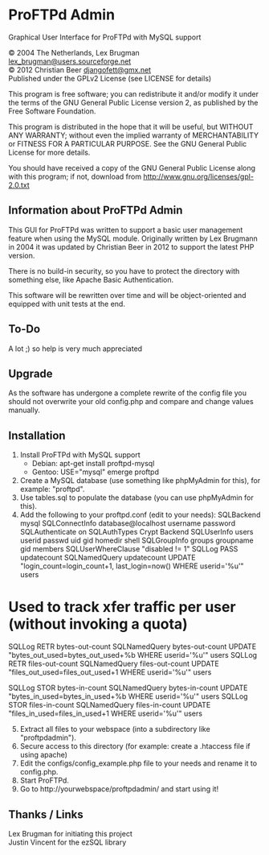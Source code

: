 ProFTPd Admin
=======

Graphical User Interface for ProFTPd with MySQL support

&copy; 2004 The Netherlands, Lex Brugman <lex_brugman@users.sourceforge.net>  
&copy; 2012 Christian Beer <djangofett@gmx.net>  
Published under the GPLv2 License (see LICENSE for details)

This program is free software; you can redistribute it and/or modify
it under the terms of the GNU General Public License version 2,
as published by the Free Software Foundation.

This program is distributed in the hope that it will be useful,
but WITHOUT ANY WARRANTY; without even the implied warranty of
MERCHANTABILITY or FITNESS FOR A PARTICULAR PURPOSE.  See the
GNU General Public License for more details.

You should have received a copy of the GNU General Public License
along with this program; if not, download from http://www.gnu.org/licenses/gpl-2.0.txt

Information about ProFTPd Admin
-------
This GUI for ProFTPd was written to support a basic user management feature when using the MySQL module. Originally written by Lex Brugmann in 2004 it was updated by Christian Beer in 2012 to support the latest PHP version.

There is no build-in security, so you have to protect the directory with something else, like Apache Basic Authentication.

This software will be rewritten over time and will be object-oriented and equipped with unit tests at the end.

To-Do
-------

A lot ;) so help is very much appreciated

Upgrade
-------

As the software has undergone a complete rewrite of the config file you should not overwrite your old config.php and compare and change values manually.

Installation
-------

1. Install ProFTPd with MySQL support
     - Debian: apt-get install proftpd-mysql
     - Gentoo: USE="mysql" emerge proftpd
2. Create a MySQL database (use something like phpMyAdmin for this), for example: "proftpd".
3. Use tables.sql to populate the database (you can use phpMyAdmin for this).
4. Add the following to your proftpd.conf (edit to your needs):
 SQLBackend                      mysql
 SQLConnectInfo                  database@localhost username password
 SQLAuthenticate                 on
 SQLAuthTypes                    Crypt   Backend
 SQLUserInfo                     users userid passwd uid gid homedir shell
 SQLGroupInfo                    groups groupname gid members
 SQLUserWhereClause              "disabled != 1"
 SQLLog PASS                     updatecount
 SQLNamedQuery                   updatecount UPDATE "login_count=login_count+1, last_login=now() WHERE userid='%u'" users
 # Used to track xfer traffic per user (without invoking a quota)
 SQLLog RETR                     bytes-out-count
 SQLNamedQuery                   bytes-out-count UPDATE "bytes_out_used=bytes_out_used+%b WHERE userid='%u'" users
 SQLLog RETR                     files-out-count
 SQLNamedQuery                   files-out-count UPDATE "files_out_used=files_out_used+1 WHERE userid='%u'" users

 SQLLog STOR                     bytes-in-count
 SQLNamedQuery                   bytes-in-count UPDATE "bytes_in_used=bytes_in_used+%b WHERE userid='%u'" users
 SQLLog STOR                     files-in-count
 SQLNamedQuery                   files-in-count UPDATE "files_in_used=files_in_used+1 WHERE userid='%u'" users

5. Extract all files to your webspace (into a subdirectory like "proftpdadmin").
6. Secure access to this directory (for example: create a .htaccess file if using apache)
7. Edit the configs/config_example.php file to your needs and rename it to config.php.
8. Start ProFTPd.
9. Go to http://yourwebspace/proftpdadmin/ and start using it!

Thanks / Links
-------
Lex Brugman for initiating this project  
Justin Vincent for the ezSQL library
